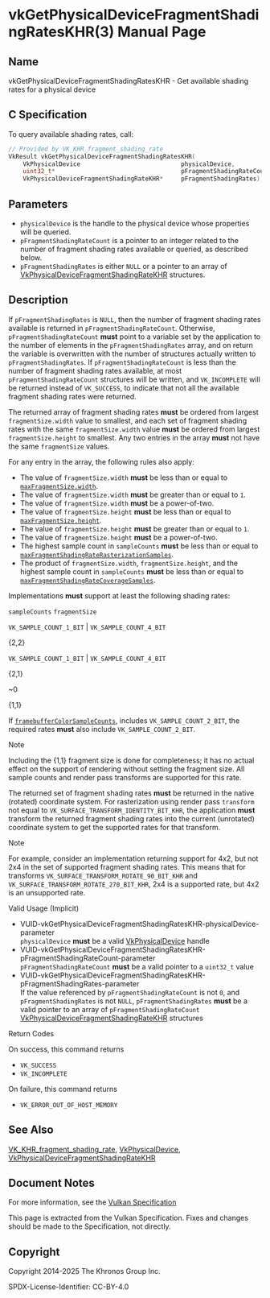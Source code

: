 # vkGetPhysicalDeviceFragmentShadingRatesKHR(3) Manual Page

## Name

vkGetPhysicalDeviceFragmentShadingRatesKHR - Get available shading rates for a physical device



## [](#_c_specification)C Specification

To query available shading rates, call:

```c++
// Provided by VK_KHR_fragment_shading_rate
VkResult vkGetPhysicalDeviceFragmentShadingRatesKHR(
    VkPhysicalDevice                            physicalDevice,
    uint32_t*                                   pFragmentShadingRateCount,
    VkPhysicalDeviceFragmentShadingRateKHR*     pFragmentShadingRates);
```

## [](#_parameters)Parameters

- `physicalDevice` is the handle to the physical device whose properties will be queried.
- `pFragmentShadingRateCount` is a pointer to an integer related to the number of fragment shading rates available or queried, as described below.
- `pFragmentShadingRates` is either `NULL` or a pointer to an array of [VkPhysicalDeviceFragmentShadingRateKHR](https://registry.khronos.org/vulkan/specs/latest/man/html/VkPhysicalDeviceFragmentShadingRateKHR.html) structures.

## [](#_description)Description

If `pFragmentShadingRates` is `NULL`, then the number of fragment shading rates available is returned in `pFragmentShadingRateCount`. Otherwise, `pFragmentShadingRateCount` **must** point to a variable set by the application to the number of elements in the `pFragmentShadingRates` array, and on return the variable is overwritten with the number of structures actually written to `pFragmentShadingRates`. If `pFragmentShadingRateCount` is less than the number of fragment shading rates available, at most `pFragmentShadingRateCount` structures will be written, and `VK_INCOMPLETE` will be returned instead of `VK_SUCCESS`, to indicate that not all the available fragment shading rates were returned.

The returned array of fragment shading rates **must** be ordered from largest `fragmentSize.width` value to smallest, and each set of fragment shading rates with the same `fragmentSize.width` value **must** be ordered from largest `fragmentSize.height` to smallest. Any two entries in the array **must** not have the same `fragmentSize` values.

For any entry in the array, the following rules also apply:

- The value of `fragmentSize.width` **must** be less than or equal to [`maxFragmentSize.width`](https://registry.khronos.org/vulkan/specs/latest/html/vkspec.html#limits-maxFragmentSize).
- The value of `fragmentSize.width` **must** be greater than or equal to `1`.
- The value of `fragmentSize.width` **must** be a power-of-two.
- The value of `fragmentSize.height` **must** be less than or equal to [`maxFragmentSize.height`](https://registry.khronos.org/vulkan/specs/latest/html/vkspec.html#limits-maxFragmentSize).
- The value of `fragmentSize.height` **must** be greater than or equal to `1`.
- The value of `fragmentSize.height` **must** be a power-of-two.
- The highest sample count in `sampleCounts` **must** be less than or equal to [`maxFragmentShadingRateRasterizationSamples`](https://registry.khronos.org/vulkan/specs/latest/html/vkspec.html#limits-maxFragmentShadingRateRasterizationSamples).
- The product of `fragmentSize.width`, `fragmentSize.height`, and the highest sample count in `sampleCounts` **must** be less than or equal to [`maxFragmentShadingRateCoverageSamples`](https://registry.khronos.org/vulkan/specs/latest/html/vkspec.html#limits-maxFragmentShadingRateCoverageSamples).

Implementations **must** support at least the following shading rates:

  `sampleCounts` `fragmentSize`

`VK_SAMPLE_COUNT_1_BIT` | `VK_SAMPLE_COUNT_4_BIT`

{2,2}

`VK_SAMPLE_COUNT_1_BIT` | `VK_SAMPLE_COUNT_4_BIT`

{2,1}

~0

{1,1}

If [`framebufferColorSampleCounts`](https://registry.khronos.org/vulkan/specs/latest/html/vkspec.html#limits-framebufferColorSampleCounts), includes `VK_SAMPLE_COUNT_2_BIT`, the required rates **must** also include `VK_SAMPLE_COUNT_2_BIT`.

Note

Including the {1,1} fragment size is done for completeness; it has no actual effect on the support of rendering without setting the fragment size. All sample counts and render pass transforms are supported for this rate.

The returned set of fragment shading rates **must** be returned in the native (rotated) coordinate system. For rasterization using render pass `transform` not equal to `VK_SURFACE_TRANSFORM_IDENTITY_BIT_KHR`, the application **must** transform the returned fragment shading rates into the current (unrotated) coordinate system to get the supported rates for that transform.

Note

For example, consider an implementation returning support for 4x2, but not 2x4 in the set of supported fragment shading rates. This means that for transforms `VK_SURFACE_TRANSFORM_ROTATE_90_BIT_KHR` and `VK_SURFACE_TRANSFORM_ROTATE_270_BIT_KHR`, 2x4 is a supported rate, but 4x2 is an unsupported rate.

Valid Usage (Implicit)

- [](#VUID-vkGetPhysicalDeviceFragmentShadingRatesKHR-physicalDevice-parameter)VUID-vkGetPhysicalDeviceFragmentShadingRatesKHR-physicalDevice-parameter  
  `physicalDevice` **must** be a valid [VkPhysicalDevice](https://registry.khronos.org/vulkan/specs/latest/man/html/VkPhysicalDevice.html) handle
- [](#VUID-vkGetPhysicalDeviceFragmentShadingRatesKHR-pFragmentShadingRateCount-parameter)VUID-vkGetPhysicalDeviceFragmentShadingRatesKHR-pFragmentShadingRateCount-parameter  
  `pFragmentShadingRateCount` **must** be a valid pointer to a `uint32_t` value
- [](#VUID-vkGetPhysicalDeviceFragmentShadingRatesKHR-pFragmentShadingRates-parameter)VUID-vkGetPhysicalDeviceFragmentShadingRatesKHR-pFragmentShadingRates-parameter  
  If the value referenced by `pFragmentShadingRateCount` is not `0`, and `pFragmentShadingRates` is not `NULL`, `pFragmentShadingRates` **must** be a valid pointer to an array of `pFragmentShadingRateCount` [VkPhysicalDeviceFragmentShadingRateKHR](https://registry.khronos.org/vulkan/specs/latest/man/html/VkPhysicalDeviceFragmentShadingRateKHR.html) structures

Return Codes

On success, this command returns

- `VK_SUCCESS`
- `VK_INCOMPLETE`

On failure, this command returns

- `VK_ERROR_OUT_OF_HOST_MEMORY`

## [](#_see_also)See Also

[VK\_KHR\_fragment\_shading\_rate](https://registry.khronos.org/vulkan/specs/latest/man/html/VK_KHR_fragment_shading_rate.html), [VkPhysicalDevice](https://registry.khronos.org/vulkan/specs/latest/man/html/VkPhysicalDevice.html), [VkPhysicalDeviceFragmentShadingRateKHR](https://registry.khronos.org/vulkan/specs/latest/man/html/VkPhysicalDeviceFragmentShadingRateKHR.html)

## [](#_document_notes)Document Notes

For more information, see the [Vulkan Specification](https://registry.khronos.org/vulkan/specs/latest/html/vkspec.html#vkGetPhysicalDeviceFragmentShadingRatesKHR)

This page is extracted from the Vulkan Specification. Fixes and changes should be made to the Specification, not directly.

## [](#_copyright)Copyright

Copyright 2014-2025 The Khronos Group Inc.

SPDX-License-Identifier: CC-BY-4.0